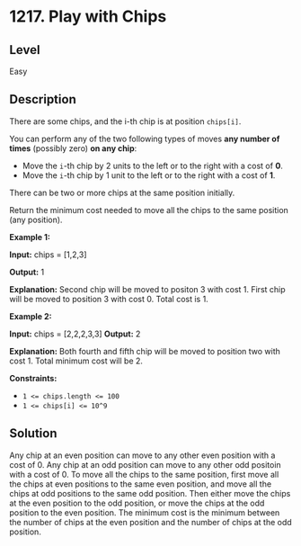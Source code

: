 # 1217. Play with Chips
## Level
Easy

## Description
There are some chips, and the i-th chip is at position `chips[i]`.

You can perform any of the two following types of moves **any number of times** (possibly zero) **on any chip**:

*  Move the `i`-th chip by 2 units to the left or to the right with a cost of **0**.
* Move the `i`-th chip by 1 unit to the left or to the right with a cost of **1**.

There can be two or more chips at the same position initially.

Return the minimum cost needed to move all the chips to the same position (any position).

**Example 1:**

**Input:** chips = [1,2,3]

**Output:** 1

**Explanation:** Second chip will be moved to positon 3 with cost 1. First chip will be moved to position 3 with cost 0. Total cost is 1.

**Example 2:**

**Input:** chips = [2,2,2,3,3]
**Output:** 2

**Explanation:** Both fourth and fifth chip will be moved to position two with cost 1. Total minimum cost will be 2.

**Constraints:**

* `1 <= chips.length <= 100`
* `1 <= chips[i] <= 10^9`

## Solution
Any chip at an even position can move to any other even position with a cost of 0. Any chip at an odd position can move to any other odd positoin with a cost of 0. To move all the chips to the same position, first move all the chips at even positions to the same even position, and move all the chips at odd positions to the same odd position. Then either move the chips at the even position to the odd position, or move the chips at the odd position to the even position. The minimum cost is the minimum between the number of chips at the even position and the number of chips at the odd position.
